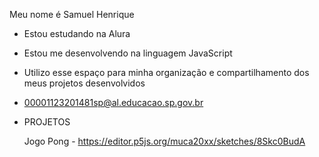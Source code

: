 Meu nome é Samuel Henrique

- Estou estudando na Alura
- Estou me desenvolvendo na linguagem JavaScript
- Utilizo esse espaço para minha organização e compartilhamento dos meus projetos desenvolvidos
- 00001123201481sp@al.educacao.sp.gov.br

- PROJETOS

  Jogo Pong - https://editor.p5js.org/muca20xx/sketches/8Skc0BudA
  
